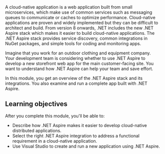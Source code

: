 A cloud-native application is a web application built from small microservices, which make use of common services such as messaging queues to communicate or caches to optimize performance. Cloud-native applications are proven and widely implemented but they can be difficult to architect and build. From version 8 onwards, .NET includes the new .NET Aspire stack which makes it easier to build cloud-native applications. The .NET Aspire stack provides service discovery, common integrations in NuGet packages, and simple tools for coding and monitoring apps.

Imagine that you work for an outdoor clothing and equipment company. Your development team is considering whether to use .NET Aspire to develop a new storefront web app for the main customer-facing site. You want to understand how .NET Aspire can help your team and save effort.

In this module, you get an overview of the .NET Aspire stack and its integrations. You also examine and run a complete app built with .NET Aspire.

## Learning objectives

After you complete this module, you'll be able to:

- Describe how .NET Aspire makes it easier to develop cloud-native distributed applications.
- Select the right .NET Aspire integration to address a functional requirement in a cloud-native application.
- Use Visual Studio to create and run a new application using .NET Aspire.
